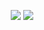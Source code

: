 <p align="center">
  <a href="mailto:giov.braconi@gmail.com"><img src="https://img.icons8.com/nolan/64/email.png"/></a>
  <a href="https://www.linkedin.com/in/giovanni-braconi/?trk=opento_sprofile_topcard"><img src="https://img.icons8.com/nolan/64/linkedin-circled.png"/></a>
</p>
